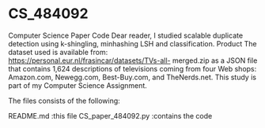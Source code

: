 # CS_484092
Computer Science Paper Code
Dear reader,
I studied scalable duplicate detection using k-shingling, minhashing LSH and classification.
Product The dataset used is available from: https://personal.eur.nl/frasincar/datasets/TVs-all- merged.zip as a JSON file that contains 1,624 descriptions of televisions coming from four Web shops: Amazon.com, Newegg.com, Best-Buy.com, and TheNerds.net. This study is part of my Computer Science Assignment.

The files consists of the following:

  README.md          :this file
  CS_paper_484092.py :contains the code
